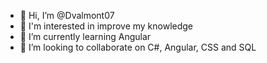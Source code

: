 - 👋 Hi, I’m @Dvalmont07
- 👀 I'm interested in improve my knowledge
- 🌱 I’m currently learning Angular
- 💞️ I’m looking to collaborate on C#, Angular, CSS and SQL


<!---
Dvalmont07/Dvalmont07 is a ✨ special ✨ repository because its `README.md` (this file) appears on your GitHub profile.
You can click the Preview link to take a look at your changes.
--->
